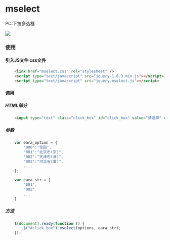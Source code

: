 # mselect 
PC:下拉多选框

<img src="https://github.com/luoxt/mselect/blob/master/demo.png" />

### 使用
 
#### 引入JS文件 css文件
```html
	<link href="mselect.css" rel="stylesheet" />
	<script type="text/javascript" src="jquery-1.8.3.min.js"></script>
	<script type="text/javascript" src="jquery.mselect.js"></script>
```

#### 调用

##### HTML部分
```html
	<input type="text" class="click_box" id="click_box" value="请选择" readonly/>
```
##### 参数
```js
	var eara_option = {
		'000':"全部",
		'001':"北京市(京)",
		'002':"天津市(津)",
		'003':"河北省(冀)",
		....
	};
```
```js
	var eara_str = [
		"001",
		"002"
		...
	]
```
##### 方法
```js
	$(document).ready(function () {
		$("#click_box").mselect(options, eara_str);
	});
```
